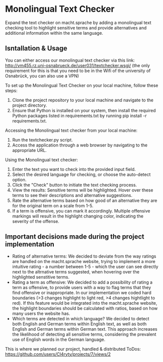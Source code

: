 # Monolingual Text Checker

Expand the text checker on macht.sprache by adding a monolingual text checking tool to highlight sensitive terms and provide alternatives and additional information within the same language.

## Isntallation & Usage

You can either access our monolingual text checker via this link: http://vm455.rz.uni-osnabrueck.de/user031/textchecker.wsgi/
(the only requirement for this is that you need to be in the Wifi of the university of Osnabrück, you can also use a VPN)

To set up the Monolingual Text Checker on your local machine, follow these steps:
1. Clone the project repository to your local machine and navigate to the project directory.
2. Ensure that Python is installed on your system, then install the required Python packages listed in requirements.txt by running pip install -r requirements.txt.

Accessing the Monolingual text checker from your local machine:
1. Run the textchecker.py script.
2. Access the application through a web browser by navigating to the appropriate URL.

Using the Monolingual text checker: 
1. Enter the text you want to check into the provided input field.
2. Select the desired language for checking, or choose the auto-detect option.
3. Click the "Check" button to initiate the text checking process.
4. View the results: Sensitive terms will be highlighted. Hover over these terms to see their descriptions and alternative suggestions.
5. Rate the alternative terms based on how good of an alternative they are for the original term on a scale from 1-5.
6. If a term is offensive, you can mark it accordingly. Multiple offensive markings will result in the highlight changing color, indicating the severity of the offense.

## Important decisions made during the project implementation
- Rating of alternative terms: We decided to deviate from the way ratings are handled on the macht.sprache website, trying to implement a more intuitive rating - a number between 1-5 - which the user can see directly next to the altrnative terms suggested, when hovering over the highlighted senstitive terms.
- Rating a term as offensive: We decided to add a possibility of rating a term as offensive, to provide users with a way to flag terms that they find offensive or inappropriate. In our implementation we coded hard boundaries (>3 changes highlight to light red, >4 changes hightlight to red). If this feature would be integrated into the macht.sprache website, the highlight boundaries should be calculated with ratios, based on how many users the website has.
- Which terms are detected in which language? We decided to detect both English and German terms within English text, as well as both English and German terms within German text. This approach increases the likelihood of detecting all sensitive terms, considering the prevalent use of English words in the German language.

This is where we planned our project, handled & distributed ToDos: https://github.com/users/Cl4ryty/projects/7/views/2
